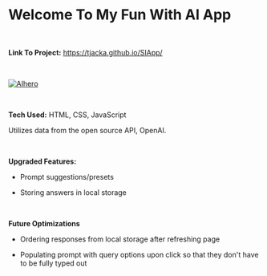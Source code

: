 # Welcome To My Fun With AI App

<br>

**Link To Project:** https://tjacka.github.io/SIApp/

<br>
     
<a href="https://ibb.co/g42S9gs"><img src="https://i.ibb.co/wckSg6D/AIhero.jpg" alt="AIhero" border="0"></a>

<br>

**Tech Used:** HTML, CSS, JavaScript

Utilizes data from the open source API, OpenAI. 

<br> 

**Upgraded Features:**

- Prompt suggestions/presets 

- Storing answers in local storage

<br>

**Future Optimizations**

- Ordering responses from local storage after refreshing page 

- Populating prompt with query options upon click so that they don't have to be fully typed out

